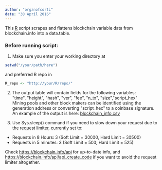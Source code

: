```yaml
---
author: "organofcorti"
date: "30 April 2016"
---
```


This [R](http://r-project.org) script scrapes and flattens blockchain variable data from blockchain.info into a data.table. 

### Before running script:
 1. Make sure you enter your working directory at  
```R
setwd("/your/path/here")
```
and preferred R repo in  
```R
R_repo <- "http://your/R/repo/"  

```
 2. The output table will contain fields for the following variables:  
"time", "height", "hash", "ver", "fee", "n_tx", "size","script_hex"  
Mining pools and other block makers can be identified using the generation address or converting "script_hex" to a coinbase signature. An example of the output is here: [blockchain_info.csv](https://github.com/organofcorti/blockchain-info-scraper/blob/master/blockchain_info.csv)


 3. Use Sys.sleep() command if you need to slow down your request due to the request limiter, currently set to:
   * Requests in 8 Hours: 3 (Soft Limit = 30000, Hard Limit = 30500) 
   * Requests in 5 minutes: 3 (Soft Limit = 500, Hard Limit = 525) 

Check https://blockchain.info/api for up-to-date info, and https://blockchain.info/api/api_create_code if you want to avoid the request limiter altogether.


